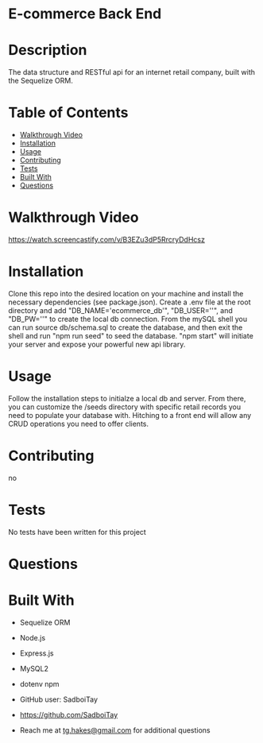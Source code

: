 # E-commerce Back End 
  

  # Description
  The data structure and RESTful api for an internet retail company, built with the Sequelize ORM.

  # Table of Contents
  * [Walkthrough Video](#walkthrough-video)
  * [Installation](#installation)
  * [Usage](#usage)
  * [Contributing](#contributing)
  * [Tests](#tests)
  * [Built With](#built-with)
  * [Questions](#questions)

# Walkthrough Video
https://watch.screencastify.com/v/B3EZu3dP5RrcryDdHcsz

  # Installation
  Clone this repo into the desired location on your machine and install the necessary dependencies (see package.json). Create a .env file at the root directory and add "DB_NAME='ecommerce_db'", "DB_USER='<your SQL username>'", and "DB_PW='<your SQL password>'" to create the local db connection. From the mySQL shell you can run source db/schema.sql to create the database, and then exit the shell and run "npm run seed" to seed the database. "npm start" will initiate your server and expose your powerful new api library.

  # Usage
  Follow the installation steps to initialze a local db and server. From there, you can customize the /seeds directory with specific retail records you need to populate your database with. Hitching to a front end will allow any CRUD operations you need to offer clients. 

  # Contributing
  no

  # Tests
  No tests have been written for this project

  # Questions
  
  # Built With
  * Sequelize ORM
  * Node.js
  * Express.js
  * MySQL2
  * dotenv npm
  

  * GitHub user: SadboiTay
  * https://github.com/SadboiTay
  * Reach me at tg.hakes@gmail.com for additional questions
  

